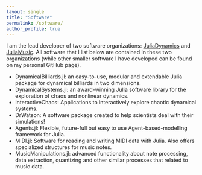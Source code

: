 ```yaml
---
layout: single
title: "Software"
permalink: /software/
author_profile: true
---
```


I am the lead developer of two software organizations: [JuliaDynamics](https://juliadynamics.github.io/JuliaDynamics/) and [JuliaMusic](https://juliamusic.github.io/JuliaMusic_documentation.jl/dev/). All software that I list below are contained in these two organizations (while other smaller software I have developed can be found on my personal GitHub page).

* DynamicalBilliards.jl: an easy-to-use, modular and extendable Julia package for dynamical billiards in two dimensions.
* DynamicalSystems.jl: an award-winning Julia software library for the exploration of chaos and nonlinear dynamics.
* InteractiveChaos: Applications to interactively explore chaotic dynamical systems.
* DrWatson: A software package created to help scientists deal with their simulations!
* Agents.jl: Flexible, future-full but easy to use Agent-based-modelling framework for Julia.
* MIDI.jl: Software for reading and writing MIDI data with Julia. Also offers specialized structures for music notes.
* MusicManipulations.jl: advanced functionality about note processing, data extraction, quantizing and other similar processes that related to music data.
